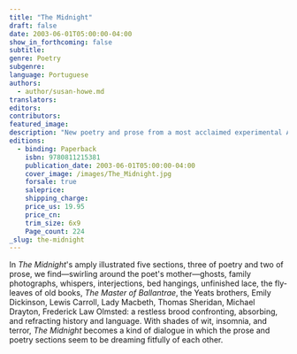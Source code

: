 ```yaml
---
title: "The Midnight"
draft: false
date: 2003-06-01T05:00:00-04:00
show_in_forthcoming: false
subtitle:
genre: Poetry
subgenre:
language: Portuguese
authors:
  - author/susan-howe.md
translators:
editors:
contributors:
featured_image:
description: "New poetry and prose from a most acclaimed experimental American poet. "
editions:
  - binding: Paperback
    isbn: 9780811215381
    publication_date: 2003-06-01T05:00:00-04:00
    cover_image: /images/The_Midnight.jpg
    forsale: true
    saleprice:
    shipping_charge:
    price_us: 19.95
    price_cn:
    trim_size: 6x9
    Page_count: 224
_slug: the-midnight
---
```


In _The Midnight_'s amply illustrated five sections, three of poetry and two of prose, we find—swirling around the poet's mother—ghosts, family photographs, whispers, interjections, bed hangings, unfinished lace, the fly-leaves of old books, _The Master of Ballantrae_, the Yeats brothers, Emily Dickinson, Lewis Carroll, Lady Macbeth, Thomas Sheridan, Michael Drayton, Frederick Law Olmsted: a restless brood confronting, absorbing, and refracting history and language. With shades of wit, insomnia, and terror, _The Midnight_ becomes a kind of dialogue in which the prose and poetry sections seem to be dreaming fitfully of each other.

